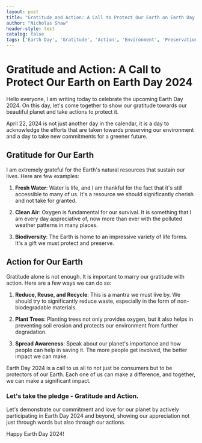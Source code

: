 ```yaml
---
layout: post
title: "Gratitude and Action: A Call to Protect Our Earth on Earth Day 2024"
author: "Nicholas Shaw"
header-style: text
catalog: false
tags: ['Earth Day', 'Gratitude', 'Action', 'Environment', 'Preservation', 'Nature', '2024']
---
```


# Gratitude and Action: A Call to Protect Our Earth on Earth Day 2024

Hello everyone, I am writing today to celebrate the upcoming Earth Day 2024. On this day, let's come together to show our gratitude towards our beautiful planet and take actions to protect it.

April 22, 2024 is not just another day in the calendar, it is a day to acknowledge the efforts that are taken towards preserving our environment and a day to take new commitments for a greener future.

## Gratitude for Our Earth

I am extremely grateful for the Earth's natural resources that sustain our lives. Here are few examples:

1. **Fresh Water**: Water is life, and I am thankful for the fact that it's still accessible to many of us. It's a resource we should significantly cherish and not take for granted.

2. **Clean Air**: Oxygen is fundamental for our survival. It is something that I am every day appreciative of, now more than ever with the polluted weather patterns in many places.

3. **Biodiversity**: The Earth is home to an impressive variety of life forms. It's a gift we must protect and preserve.

## Action for Our Earth

Gratitude alone is not enough. It is important to marry our gratitude with action. Here are a few ways we can do so:

1. **Reduce, Reuse, and Recycle**: This is a mantra we must live by. We should try to significantly reduce waste, especially in the form of non-biodegradable materials.

2. **Plant Trees**: Planting trees not only provides oxygen, but it also helps in preventing soil erosion and protects our environment from further degradation.

3. **Spread Awareness**: Speak about our planet's importance and how people can help in saving it. The more people get involved, the better impact we can make.

Earth Day 2024 is a call to us all to not just be consumers but to be protectors of our Earth. Each one of us can make a difference, and together, we can make a significant impact.

### Let's take the pledge - **Gratitude and Action**.

Let's demonstrate our commitment and love for our planet by actively participating in Earth Day 2024 and beyond, showing our appreciation not just through words but also through our actions.

Happy Earth Day 2024!
